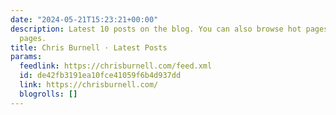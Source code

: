```yaml
---
date: "2024-05-21T15:23:21+00:00"
description: Latest 10 posts on the blog. You can also browse hot pages and popular
  pages.
title: Chris Burnell · Latest Posts
params:
  feedlink: https://chrisburnell.com/feed.xml
  id: de42fb3191ea10fce41059f6b4d937dd
  link: https://chrisburnell.com/
  blogrolls: []
---
```

